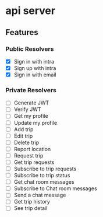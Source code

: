 # api server

## Features

### Public Resolvers

- [x] Sign in with intra
- [x] Sign up with intra
- [x] Sign in with email

### Private Resolvers

- [ ] Generate JWT
- [ ] Verify JWT
- [ ] Get my profile
- [ ] Update my profile
- [ ] Add trip
- [ ] Edit trip
- [ ] Delete trip
- [ ] Report location
- [ ] Request trip
- [ ] Get trip requests
- [ ] Subscribe to trip requests
- [ ] Subscribe to trip status
- [ ] Get chat room messages
- [ ] Subscribe to Chat room messages
- [ ] Send a chat message
- [ ] Get trip history
- [ ] See trip detail
